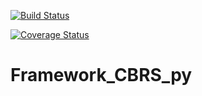 [![Build Status](https://travis-ci.com/m3ttiw/Framework_CBRS_py.svg?branch=master)](https://travis-ci.com/m3ttiw/Framework_CBRS_py)

[![Coverage Status](https://coveralls.io/repos/github/m3ttiw/Framework_CBRS_py/badge.svg?branch=master&service=github)](https://coveralls.io/github/m3ttiw/Framework_CBRS_py?branch=master)

# Framework_CBRS_py
